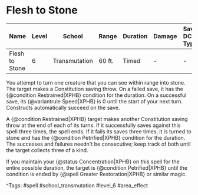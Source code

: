 # Flesh to Stone

| Name | Level | School | Range | Duration | Damage | Save DC & Type |
|------|-------|--------|-------|----------|--------|----------------|
| Flesh to Stone | 6 | Transmutation | 60 ft. | Timed | - | - |

You attempt to turn one creature that you can see within range into stone. The target makes a Constitution saving throw. On a failed save, it has the {@condition Restrained|XPHB} condition for the duration. On a successful save, its {@variantrule Speed|XPHB} is 0 until the start of your next turn. Constructs automatically succeed on the save.

A {@condition Restrained|XPHB} target makes another Constitution saving throw at the end of each of its turns. If it successfully saves against this spell three times, the spell ends. If it fails its saves three times, it is turned to stone and has the {@condition Petrified|XPHB} condition for the duration. The successes and failures needn't be consecutive; keep track of both until the target collects three of a kind.

If you maintain your {@status Concentration|XPHB} on this spell for the entire possible duration, the target is {@condition Petrified|XPHB} until the condition is ended by {@spell Greater Restoration|XPHB} or similar magic.

^Tags: #spell #school_transmutation #level_6 #area_effect